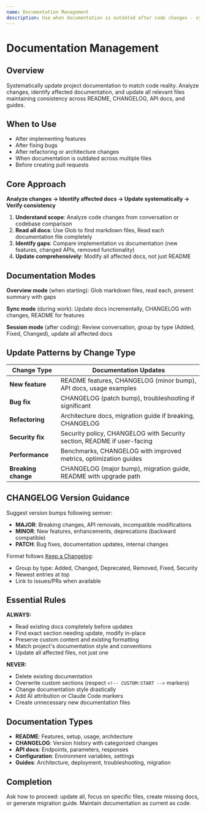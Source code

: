 ```yaml
---
name: Documentation Management
description: Use when documentation is outdated after code changes - systematically updates README, CHANGELOG, API docs, and guides based on actual implementation changes
---
```


# Documentation Management

## Overview

Systematically update project documentation to match code reality. Analyze changes, identify affected documentation, and update all relevant files maintaining consistency across README, CHANGELOG, API docs, and guides.

## When to Use

- After implementing features
- After fixing bugs
- After refactoring or architecture changes
- When documentation is outdated across multiple files
- Before creating pull requests

## Core Approach

**Analyze changes → Identify affected docs → Update systematically → Verify consistency**

1. **Understand scope**: Analyze code changes from conversation or codebase comparison
2. **Read all docs**: Use Glob to find markdown files, Read each documentation file completely
3. **Identify gaps**: Compare implementation vs documentation (new features, changed APIs, removed functionality)
4. **Update comprehensively**: Modify all affected docs, not just README

## Documentation Modes

**Overview mode** (when starting): Glob markdown files, read each, present summary with gaps

**Sync mode** (during work): Update docs incrementally, CHANGELOG with changes, README for features

**Session mode** (after coding): Review conversation, group by type (Added, Fixed, Changed), update all affected docs

## Update Patterns by Change Type

| Change Type         | Documentation Updates                                                   |
| ------------------- | ----------------------------------------------------------------------- |
| **New feature**     | README features, CHANGELOG (minor bump), API docs, usage examples       |
| **Bug fix**         | CHANGELOG (patch bump), troubleshooting if significant                  |
| **Refactoring**     | Architecture docs, migration guide if breaking, CHANGELOG               |
| **Security fix**    | Security policy, CHANGELOG with Security section, README if user-facing |
| **Performance**     | Benchmarks, CHANGELOG with improved metrics, optimization guides        |
| **Breaking change** | CHANGELOG (major bump), migration guide, README with upgrade path       |

## CHANGELOG Version Guidance

Suggest version bumps following semver:

- **MAJOR**: Breaking changes, API removals, incompatible modifications
- **MINOR**: New features, enhancements, deprecations (backward compatible)
- **PATCH**: Bug fixes, documentation updates, internal changes

Format follows [Keep a Changelog](https://keepachangelog.com/):

- Group by type: Added, Changed, Deprecated, Removed, Fixed, Security
- Newest entries at top
- Link to issues/PRs when available

## Essential Rules

**ALWAYS:**

- Read existing docs completely before updates
- Find exact section needing update, modify in-place
- Preserve custom content and existing formatting
- Match project's documentation style and conventions
- Update all affected files, not just one

**NEVER:**

- Delete existing documentation
- Overwrite custom sections (respect `<!-- CUSTOM:START -->` markers)
- Change documentation style drastically
- Add AI attribution or Claude Code markers
- Create unnecessary new documentation files

## Documentation Types

- **README**: Features, setup, usage, architecture
- **CHANGELOG**: Version history with categorized changes
- **API docs**: Endpoints, parameters, responses
- **Configuration**: Environment variables, settings
- **Guides**: Architecture, deployment, troubleshooting, migration

## Completion

Ask how to proceed: update all, focus on specific files, create missing docs, or generate migration guide. Maintain documentation as current as code.
